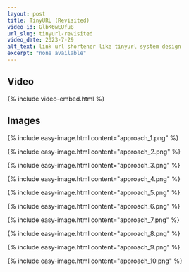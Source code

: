 ```yaml
---
layout: post
title: TinyURL (Revisited)
video_id: GlbK6wEUfu8
url_slug: tinyurl-revisited
video_date: 2023-7-29
alt_text: link url shortener like tinyurl system design
excerpt: "none available"
---
```



## Video

{% include video-embed.html %}


## Images

{% include easy-image.html content="approach_1.png" %}

{% include easy-image.html content="approach_2.png" %}

{% include easy-image.html content="approach_3.png" %}

{% include easy-image.html content="approach_4.png" %}

{% include easy-image.html content="approach_5.png" %}

{% include easy-image.html content="approach_6.png" %}

{% include easy-image.html content="approach_7.png" %}

{% include easy-image.html content="approach_8.png" %}

{% include easy-image.html content="approach_9.png" %}

{% include easy-image.html content="approach_10.png" %}

